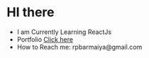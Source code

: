 
<h1>HI there</h1>
    <div class="typing-effect">
        <span id="text"></span>
        <span class="cursor"></span>
    </div>

   <ul>
        <li>I am Currently Learning ReactJs </li>
        <li>Portfolio <a href="http://bit.ly/3zbn6ef">Click here</a></li>
        <li>How to Reach me: rpbarmaiya@gmail.com</li>
    </ul>

 

